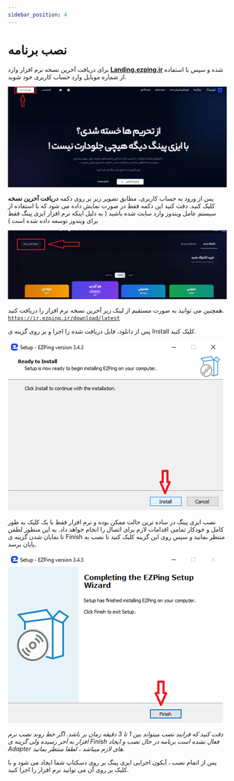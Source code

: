 ```yaml
---
sidebar_position: 4
---
```


# نصب برنامه


برای دریافت آخرین نسخه نرم افزار وارد **[Landing.ezping.ir](https://landing.ezping.ir/)** شده و سپس با استفاده از شماره موبایل وارد حساب کاربری خود شوید.

![winver-run](./img/login.webp)


پس از ورود به حساب کاربری، مطابق تصویر زیر بر روی دکمه **دریافت آخرین نسخه** کلیک کنید.
دقت کنید این دکمه فقط در صورت نمایش داده می شود که با استفاده از سیستم عامل ویندوز وارد سایت شده باشید ( به دلیل اینکه نرم افزار ایزی پینگ فقط برای ویندوز توسعه داده شده است )

![winver-run](./img/download-app.webp)

همچنین می توانید به صورت مستقیم از لینک زیر آخرین نسخه نرم افزار را دریافت کنید.
[`https://ir.ezping.ir/download/latest`](https://ir.ezping.ir/download/latest)



پس از دانلود، فایل دریافت شده را اجرا و بر روی گزینه ی Install کلیک کنید.

![winver-run](./img/Click-On-Install.png)


نصب ایزی پینگ در ساده ترین حالت ممکن بوده و نرم افزار فقط با یک کلیک به طور کامل و خودکار تمامی اقدامات لازم برای اتصال را انجام خواهد داد. به این منظور لطفن تا نمایان شدن گزینه ی Finish منتظر بمانید و سپس روی این گزینه کلیک کنید تا نصب به پایان برسد.


![winver-run](./img/Finish-Install.png) 

_دقت کنید که فرایند نصب میتواند بین 1 تا 3 دقیقه زمان بر باشد. اگر خط روند نصب نرم افزار به آخر رسیده ولی گزینه ی Finish فعال نشده است برنامه در حال نصب و ایجاد Adapter های لازم میباشد ، لطفا منتظر بمانید._




پس از اتمام نصب ، آیکون اجرایی ایزی پینگ بر روی دسکتاپ شما ایجاد می شود و با کلیک بر روی آن می توانید نرم افزار را اجرا کنید.
